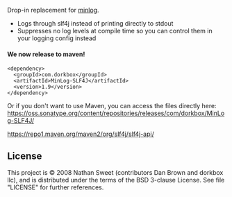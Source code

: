 Drop-in replacement for [minlog](https://github.com/EsotericSoftware/minlog).

* Logs through slf4j instead of printing directly to stdout
* Suppresses no log levels at compile time so you can control them in your logging config instead


<h4>We now release to maven!</h4> 

```
<dependency>
  <groupId>com.dorkbox</groupId>
  <artifactId>MinLog-SLF4J</artifactId>
  <version>1.9</version>
</dependency>
```

Or if you don't want to use Maven, you can access the files directly here:  
https://oss.sonatype.org/content/repositories/releases/com/dorkbox/MinLog-SLF4J/  


https://repo1.maven.org/maven2/org/slf4j/slf4j-api/


License
---------
This project is © 2008 Nathan Sweet (contributors Dan Brown and dorkbox llc), and is distributed under the terms of the BSD 3-clause License. See file "LICENSE" for further references.

